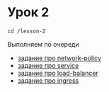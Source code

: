 # Урок 2

```
cd /lesson-2
```


Выполняем по очереди


- [задание про network-policy](1/)
- [задание про service](2/)
- [задание про load-balancer](3/)
- [задание про ingress](4/)
